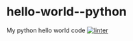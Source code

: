 # hello-world--python
My python hello world code
 [![linter](https://github.com/Rewa718/hello-world--python/workflows/linter/badge.svg)](https://github.com/marketplace/actions/super-linter) 
